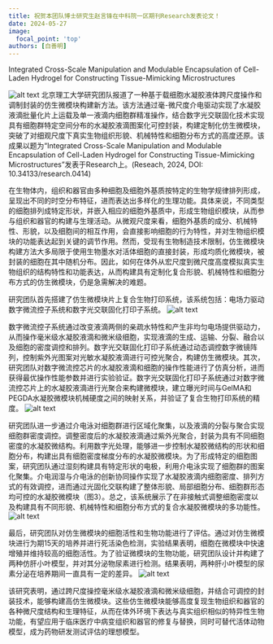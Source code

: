 ```yaml
---
title: 祝贺本团队博士研究生赵言锋在中科院一区期刊Research发表论文！
date: 2024-05-27
image:
  focal_point: 'top'
authors: [白善明]
---
```

Integrated Cross-Scale Manipulation and Modulable Encapsulation of Cell-Laden Hydrogel for Constructing Tissue-Mimicking Microstructures

<!--more-->

![alt text](image.png)
北京理工大学研究团队报道了一种基于载细胞水凝胶液体跨尺度操作和调制封装的仿生微模块构建新方法。该方法通过毫-微尺度介电驱动实现了水凝胶液滴批量化片上运载及单一液滴内细胞群精准操作，结合数字光交联固化技术实现具有细胞群特定空间分布的水凝胶液滴图案化可控封装，构建定制化仿生微模块，突破了对细观尺度下真实生物组织形貌、机械特性和细胞分布方式的高度还原。该成果以题为“Integrated Cross-Scale Manipulation and Modulable Encapsulation of Cell-Laden Hydrogel for Constructing Tissue-Mimicking Microstructures”发表于Research上。(Reseach, 2024, DOI: 10.34133/research.0414)

在生物体内，组织和器官由多种细胞及细胞外基质按特定的生物学规律排列形成，呈现出不同的时空分布特征，进而表达出多样化的生理功能。具体来说，不同类型的细胞排列成特定形状，并嵌入相应的细胞外基质中，形成生物组织模块，从而参与组织和器官的构建与生理活动。从微观尺度来看，细胞外基质的成分、机械特性、形貌，以及细胞间的相互作用，会直接影响细胞的行为特性，并对生物组织模块的功能表达起到关键的调节作用。然而，受现有生物制造技术限制，仿生微模块构建方法大多局限于使用生物墨水对活体细胞的直接封装，形成均质化微模块，被封装的细胞在其中随机分布。因此，如何在体外从宏尺度到微尺度高度模拟真实生物组织的结构特性和功能表达，从而构建具有定制化复合形貌、机械特性和细胞分布方式的仿生微模块，仍是急需解决的难题。

研究团队首先搭建了仿生微模块片上复合生物打印系统，该系统包括：电场力驱动数字微流控子系统和数字光交联固化打印子系统。
![alt text](72d6faf27bd1ab262a980948c0974ea7.png)

数字微流控子系统通过改变液滴两侧的亲疏水特性和产生非均匀电场提供驱动力，从而操作毫米级水凝胶液滴和微米级细胞，实现液滴的生成、运输、分裂、融合以及细胞的密度调控和排列。数字光交联固化打印子系统通过动态调控数字微镜阵列，控制紫外光图案对光敏水凝胶液滴进行可控光聚合，构建仿生微模块。其次，研究团队对数字微流控芯片的水凝胶液滴和细胞的操作性能进行了仿真分析，进而获得最优操作性能参数并进行实验验证。数字光交联固化打印子系统通过对数字微流控芯片上的水凝胶液滴进行光聚合来构建微模块，建立曝光时间与GelMA和PEGDA水凝胶微模块机械硬度之间的映射关系，并验证了复合生物打印系统的精度。
![alt text](568ed198ecbb0197b7cc68f3ca22e21b.png)

研究团队进一步通过介电泳对细胞群进行区域化聚集，以及液滴的分裂与聚合实现细胞群密度调控。调整密度后的水凝胶液滴通过紫外光聚合，封装为具有不同细胞密度的水凝胶微结构。利用数字光处理，能够进一步控制水凝胶微结构的形状和细胞分布，构建出具有细胞密度梯度分布的水凝胶微模块。为了形成特定的细胞图案，研究团队通过湿刻构建具有特定形状的电极，利用介电泳实现了细胞群的图案化聚集。介电润湿与介电泳的创新协同操作实现了水凝胶液滴内细胞密度、排列方式的有效调控，进而通过光固化交联构建了整体形貌、局部细胞分布、细胞群形态均可控的水凝胶微模块（图3）。总之，该系统展示了在非接触式调整细胞密度以及构建具有不同形貌、机械特性和细胞分布方式的复合水凝胶微模块的多功能性。
![alt text](30cebd5dde733ca4669d5da3330efcb9.png)

最后，研究团队对仿生微模块的细胞活性和生物功能进行了评估。通过对仿生微模块进行为期15天的培养并进行死活染色检测，实验结果表明，细胞在微模块中快速增殖并维持较高的细胞活性。为了验证微模块的生物功能，研究团队设计并构建了两种仿肝小叶模型，并对其分泌物尿素进行检测。结果表明，两种肝小叶模型的尿素分泌在培养期间一直具有一定的差异。
![alt text](f1fe1187bc5b454797994e4e9a9ab994.png)

该研究表明，通过跨尺度操控毫米级水凝胶液滴和微米级细胞，并结合可调控的封装技术，能够构建高仿生微模块。这些仿生微模块能够高度复现生物组织和器官的各种微尺度结构和生理特征，从而在体外环境下表达与真实组织相似的特异性生物功能，有望应用于临床医疗中病变组织和器官的修复与替换，同时可替代活体动物模型，成为药物研发测试评估的理想模型。